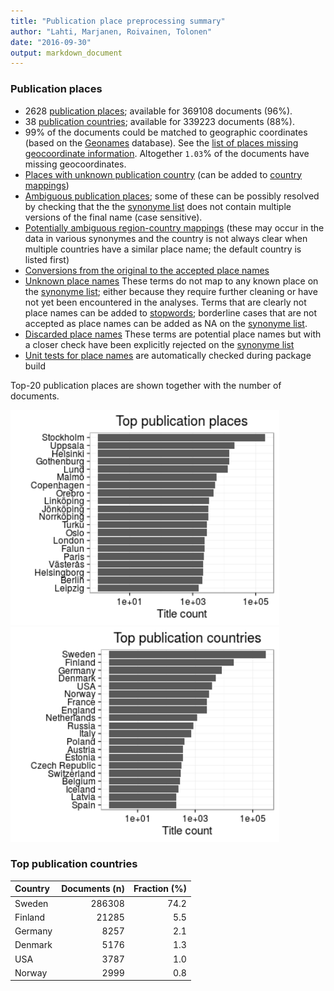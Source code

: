 ```yaml
---
title: "Publication place preprocessing summary"
author: "Lahti, Marjanen, Roivainen, Tolonen"
date: "2016-09-30"
output: markdown_document
---
```


### Publication places

 * 2628 [publication places](output.tables/publication_place_accepted.csv); available for 369108 documents (96%). 
 * 38 [publication countries](output.tables/country_accepted.csv); available for 339223 documents (88%).
 * 99% of the documents could be matched to geographic coordinates (based on the [Geonames](http://download.geonames.org/export/dump/) database). See the [list of places missing geocoordinate information](output.tables/absentgeocoordinates.csv). Altogether ``1.03``% of the documents have missing geocoordinates.
 * [Places with unknown publication country](output.tables/publication_place_missingcountry.csv) (can be added to [country mappings](https://github.com/rOpenGov/bibliographica/blob/master/inst/extdata/reg2country.csv))
 * [Ambiguous publication places](output.tables/publication_place_ambiguous.csv); some of these can be possibly resolved by checking that the the [synonyme list](https://github.com/rOpenGov/bibliographica/blob/master/inst/extdata/PublicationPlaceSynonymes.csv) does not contain multiple versions of the final name (case sensitive). 
 * [Potentially ambiguous region-country mappings](output.tables/publication_country_ambiguous.csv) (these may occur in the data in various synonymes and the country is not always clear when multiple countries have a similar place name; the default country is listed first)
 * [Conversions from the original to the accepted place names](output.tables/publication_place_conversion_nontrivial.csv)
 * [Unknown place names](output.tables/publication_place_todo.csv) These terms do not map to any known place on the [synonyme list](https://github.com/rOpenGov/bibliographica/blob/master/inst/extdata/PublicationPlaceSynonymes.csv); either because they require further cleaning or have not yet been encountered in the analyses. Terms that are clearly not place names can be added to [stopwords](inst/extdata/stopwords_for_place.csv); borderline cases that are not accepted as place names can be added as NA on the [synonyme list](https://github.com/rOpenGov/bibliographica/blob/master/inst/extdata/PublicationPlaceSynonymes.csv).
 * [Discarded place names](output.tables/publication_place_discarded.csv) These terms are potential place names but with a closer check have been explicitly rejected on the [synonyme list](https://github.com/rOpenGov/bibliographica/blob/master/inst/extdata/PublicationPlaceSynonymes.csv)
 * [Unit tests for place names](https://github.com/rOpenGov/bibliographica/blob/master/inst/extdata/tests_place.csv) are automatically checked during package build

Top-20 publication places are shown together with the number of documents.

<img src="figure/summaryplace-1.png" title="plot of chunk summaryplace" alt="plot of chunk summaryplace" width="430px" /><img src="figure/summaryplace-2.png" title="plot of chunk summaryplace" alt="plot of chunk summaryplace" width="430px" />


### Top publication countries	


|Country | Documents (n)| Fraction (%)|
|:-------|-------------:|------------:|
|Sweden  |        286308|         74.2|
|Finland |         21285|          5.5|
|Germany |          8257|          2.1|
|Denmark |          5176|          1.3|
|USA     |          3787|          1.0|
|Norway  |          2999|          0.8|

